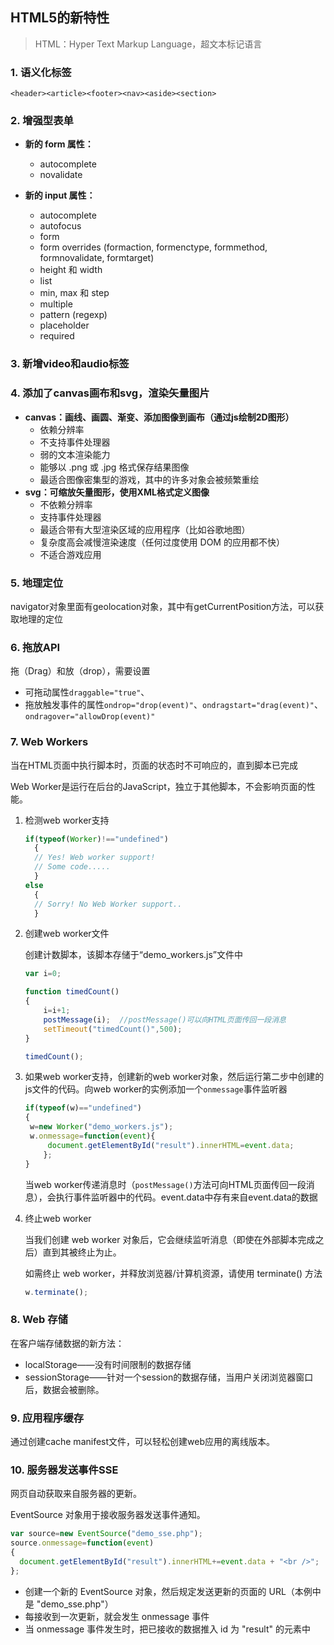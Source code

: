 ## HTML5的新特性

>  HTML：Hyper Text Markup Language，超文本标记语言

### 1. 语义化标签

`<header><article><footer><nav><aside><section>`

### 2. 增强型表单

+ **新的 form 属性：**
  + autocomplete
  + novalidate

+ **新的 input 属性：**
  + autocomplete
  + autofocus
  + form
  + form overrides (formaction, formenctype, formmethod, formnovalidate, formtarget)
  + height 和 width
  + list
  + min, max 和 step
  + multiple
  + pattern (regexp)
  + placeholder
  + required

### 3. 新增video和audio标签

### 4. 添加了canvas画布和svg，渲染矢量图片

+ **canvas：画线、画圆、渐变、添加图像到画布（通过js绘制2D图形）**
  + 依赖分辨率
  + 不支持事件处理器
  + 弱的文本渲染能力
  + 能够以 .png 或 .jpg 格式保存结果图像
  + 最适合图像密集型的游戏，其中的许多对象会被频繁重绘
+ **svg：可缩放矢量图形，使用XML格式定义图像**
  + 不依赖分辨率
  + 支持事件处理器
  + 最适合带有大型渲染区域的应用程序（比如谷歌地图）
  + 复杂度高会减慢渲染速度（任何过度使用 DOM 的应用都不快）
  + 不适合游戏应用

### 5. 地理定位

​	navigator对象里面有geolocation对象，其中有getCurrentPosition方法，可以获取地理的定位

### 6. 拖放API

拖（Drag）和放（drop），需要设置

+ 可拖动属性`draggable="true"`、
+ 拖放触发事件的属性`ondrop="drop(event)"`、`ondragstart="drag(event)"`、`ondragover="allowDrop(event)"`

### 7. Web Workers

当在HTML页面中执行脚本时，页面的状态时不可响应的，直到脚本已完成

Web Worker是运行在后台的JavaScript，独立于其他脚本，不会影响页面的性能。

1. 检测web worker支持

   ```javascript
   if(typeof(Worker)!=="undefined")
     {
     // Yes! Web worker support!
     // Some code.....
     }
   else
     {
     // Sorry! No Web Worker support..
     }
   ```

   

2. 创建web worker文件

   创建计数脚本，该脚本存储于“demo_workers.js”文件中

   ```javascript
   var i=0;
   
   function timedCount()
   {
       i=i+1;
       postMessage(i);	//postMessage()可以向HTML页面传回一段消息
       setTimeout("timedCount()",500);
   }
   
   timedCount();
   ```

   

3. 如果web worker支持，创建新的web worker对象，然后运行第二步中创建的js文件的代码。向web worker的实例添加一个`onmessage`事件监听器

   ```javascript
   if(typeof(w)=="undefined")
   {
   	w=new Worker("demo_workers.js");
   	w.onmessage=function(event){
       	document.getElementById("result").innerHTML=event.data;
       };
   }
   ```

   当web worker传递消息时（`postMessage()`方法可向HTML页面传回一段消息），会执行事件监听器中的代码。event.data中存有来自event.data的数据

4. 终止web worker

   当我们创建 web worker 对象后，它会继续监听消息（即使在外部脚本完成之后）直到其被终止为止。

   如需终止 web worker，并释放浏览器/计算机资源，请使用 terminate() 方法

   ```javascript
   w.terminate();
   ```

   

### 8. Web 存储

在客户端存储数据的新方法：

+ localStorage——没有时间限制的数据存储
+ sessionStorage——针对一个session的数据存储，当用户关闭浏览器窗口后，数据会被删除。



### 9. 应用程序缓存

通过创建cache manifest文件，可以轻松创建web应用的离线版本。



### 10. 服务器发送事件SSE

网页自动获取来自服务器的更新。

EventSource 对象用于接收服务器发送事件通知。

```javascript
var source=new EventSource("demo_sse.php");
source.onmessage=function(event)
{
  document.getElementById("result").innerHTML+=event.data + "<br />";
};
```

- 创建一个新的 EventSource 对象，然后规定发送更新的页面的 URL（本例中是 "demo_sse.php"）
- 每接收到一次更新，就会发生 onmessage 事件
- 当 onmessage 事件发生时，把已接收的数据推入 id 为 "result" 的元素中











